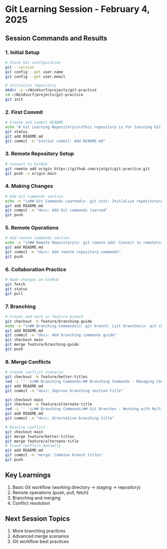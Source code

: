 # Git Learning Session - February 4, 2025

## Session Commands and Results

### 1. Initial Setup
```bash
# Check Git configuration
git --version
git config --get user.name
git config --get user.email

# Initialize repository
mkdir -p ~/Windsurf/projects/git-practice
cd ~/Windsurf/projects/git-practice
git init
```

### 2. First Commit
```bash
# Create and commit README
echo "# Git Learning Repository\n\nThis repository is for learning Git basics." > README.md
git status
git add README.md
git commit -m "Initial commit: Add README.md"
```

### 3. Remote Repository Setup
```bash
# Connect to GitHub
git remote add origin https://github.com/vjatgit/git-practice.git
git push -u origin main
```

### 4. Making Changes
```bash
# Add Git commands section
echo -e "\n## Git Commands Learned\n- git init: Initialize repository\n- git status: Check status\n- git add: Stage changes\n- git commit: Save changes" >> README.md
git add README.md
git commit -m "docs: Add Git commands learned"
git push
```

### 5. Remote Operations
```bash
# Add remote commands section
echo -e "\n## Remote Repository\n- git remote add: Connect to remote\n- git push: Send changes to remote\n- git pull: Get changes from remote" >> README.md
git add README.md
git commit -m "docs: Add remote repository commands"
git push
```

### 6. Collaboration Practice
```bash
# Made changes on GitHub
git fetch
git status
git pull
```

### 7. Branching
```bash
# Create and work on feature branch
git checkout -b feature/branching-guide
echo -e "\n## Branching Commands\n- git branch: List branches\n- git checkout -b: Create and switch to new branch\n- git checkout: Switch branches\n- git merge: Combine branches" >> README.md
git add README.md
git commit -m "docs: Add branching commands guide"
git checkout main
git merge feature/branching-guide
git push
```

### 8. Merge Conflicts
```bash
# Create conflict scenario
git checkout -b feature/better-titles
sed -i '' 's/## Branching Commands/## Branching Commands - Managing Code Streams/' README.md
git add README.md
git commit -m "docs: Improve branching section title"

git checkout main
git checkout -b feature/alternate-title
sed -i '' 's/## Branching Commands/## Git Branches - Working with Multiple Versions/' README.md
git add README.md
git commit -m "docs: Alternative branching title"

# Resolve conflict
git checkout main
git merge feature/better-titles
git merge feature/alternate-title
# Fixed conflict manually
git add README.md
git commit -m "merge: Combine branch titles"
git push
```

## Key Learnings
1. Basic Git workflow (working directory → staging → repository)
2. Remote operations (push, pull, fetch)
3. Branching and merging
4. Conflict resolution

## Next Session Topics
1. More branching practices
2. Advanced merge scenarios
3. Git workflow best practices
